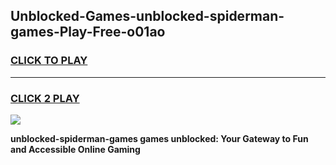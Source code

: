 
## Unblocked-Games-unblocked-spiderman-games-Play-Free-o01ao
<h3>
<a href="https://premium76.site?title=unblocked-spiderman-games&ref=10A">CLICK TO PLAY</a></h3>
<hr>

<h3>
<a href="https://premium76.site?title=unblocked-spiderman-games&ref=10A">CLICK 2 PLAY</a>
  
</h3>

<a href="https://premium76.site?title=unblocked-spiderman-games&ref=10A"><img src="https://clearcache.store/games.png"></a>


**unblocked-spiderman-games games unblocked: Your Gateway to Fun and Accessible Online Gaming**
